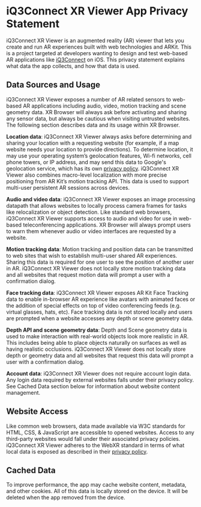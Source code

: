 
# iQ3Connect XR Viewer App Privacy Statement

iQ3Connect XR Viewer is an augmented reality (AR) viewer that lets you create and run AR experiences built with web technologies and ARKit. This is a project targeted at developers wanting to design and test web-based AR applications like [iQ3Connect](https://iq3connect.com) on iOS. This privacy statement explains what data the app collects, and how that data is used.

## Data Sources and Usage

iQ3Connect XR Viewer exposes a number of AR related sensors to web-based AR applications including audio, video, motion tracking and scene geometry data. XR Browser will always ask before activating and sharing any sensor data, but always be cautious when visiting untrusted websites. The following section describes data and its usage within XR Browser.

**Location data**: iQ3Connect XR Viewer always asks before determining and sharing your location with a requesting website (for example, if a map website needs your location to provide directions). To determine location, it may use your operating system’s geolocation features, Wi-fi networks, cell phone towers, or IP address, and may send this data to Google's geolocation service, which has its own  [privacy policy](https://www.google.com/privacy/lsf.html). iQ3Connect XR Viewer also combines macro-level localization with more precise positioning from AR Kit’s motion tracking API. This data is used to support multi-user persistent AR sessions across devices.

**Audio and video data**: iQ3Connect XR Viewer exposes an image processing datapath that allows websites to locally process camera frames for tasks like relocalization or object detection. Like standard web browsers, iQ3Connect XR Viewer supports access to audio and video for use in web-based teleconferencing applications. XR Browser will always prompt users to warn them whenever audio or video interfaces are requested by a website.

**Motion tracking data**: Motion tracking and position data can be transmitted to web sites that wish to establish multi-user shared AR experiences. Sharing this data is required for one user to see the position of another user in AR. iQ3Connect XR Viewer does not locally store motion tracking data and all websites that request motion data will prompt a user with a confirmation dialog.

**Face tracking data**: iQ3Connect XR Viewer exposes AR Kit Face Tracking data to enable in-browser AR experience like avatars with animated faces or the addition of special effects on top of video conferencing feeds (e.g. virtual glasses, hats, etc). Face tracking data is not stored locally and users are prompted when a website accesses any depth or scene geometry data.

**Depth API and scene geometry data**: Depth and Scene geometry data is used to make interaction with real-world objects look more realistic in AR. This includes being able to place objects naturally on surfaces as well as having realistic occlusions. iQ3Connect XR Viewer does not locally store depth or geometry data and all websites that request this data will prompt a user with a confirmation dialog.

**Account data**: iQ3Connect XR Viewer does not require account login data. Any login data required by external websites falls under their privacy policy. See Cached Data section below for information about website content management.

## Website Access

Like common web browsers, data made available via W3C standards for HTML, CSS, & JavaScript are accessible to opened websites. Access to any third-party websites would fall under their associated privacy policies. iQ3Connect XR Viewer adheres to the WebXR standard in terms of what local data is exposed as described in their  [privacy policy](https://immersive-web.github.io/webxr/privacy-security-explainer.html).

## Cached Data

To improve performance, the app may cache website content, metadata, and other cookies. All of this data is locally stored on the device. It will be deleted when the app removed from the device.
